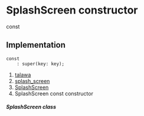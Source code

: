 
<div>

# SplashScreen constructor

</div>


const 



## Implementation

``` language-dart
const 
    : super(key: key);
```







1.  [talawa](../../index.md)
2.  [splash_screen](../../splash_screen/)
3.  [SplashScreen](../../splash_screen/SplashScreen-class.md)
4.  SplashScreen const constructor

##### SplashScreen class







